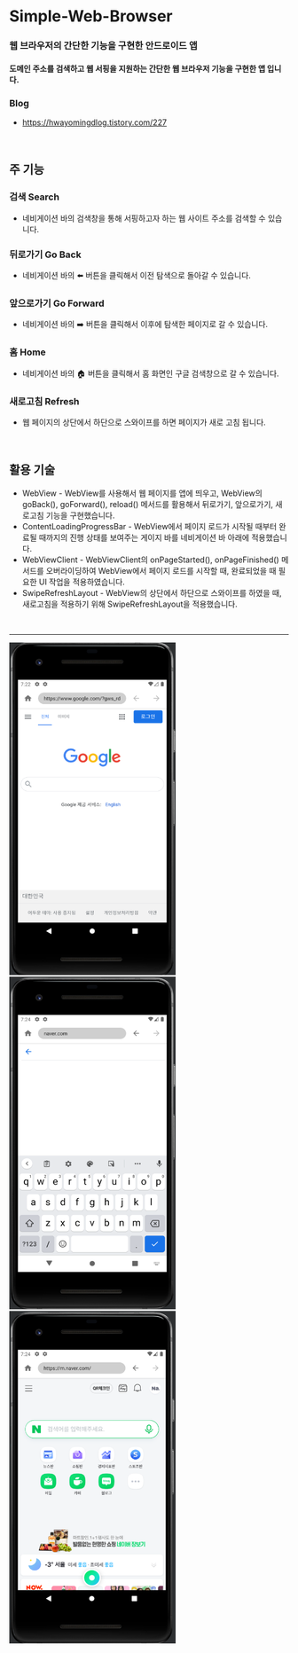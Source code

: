 # Simple-Web-Browser
### 웹 브라우저의 간단한 기능을 구현한 안드로이드 앱

#### 도메인 주소를 검색하고 웹 서핑을 지원하는 간단한 웹 브라우저 기능을 구현한 앱 입니다.
### Blog
* <https://hwayomingdlog.tistory.com/227>
</br>


## 주 기능
### 검색 Search
* 네비게이션 바의 검색창을 통해 서핑하고자 하는 웹 사이트 주소를 검색할 수 있습니다.

### 뒤로가기 Go Back
* 네비게이션 바의 ⬅️ 버튼을 클릭해서 이전 탐색으로 돌아갈 수 있습니다.

### 앞으로가기 Go Forward
* 네비게이션 바의 ➡️ 버튼을 클릭해서 이후에 탐색한 페이지로 갈 수 있습니다.

### 홈 Home
* 네비게이션 바의 🏠 버튼을 클릭해서 홈 화면인 구글 검색창으로 갈 수 있습니다.

### 새로고침 Refresh
* 웹 페이지의 상단에서 하단으로 스와이프를 하면 페이지가 새로 고침 됩니다.
</br>


## 활용 기술
* WebView - WebView를 사용해서 웹 페이지를 앱에 띄우고, WebView의 goBack(), goForward(), reload() 메서드를 활용해서 뒤로가기, 앞으로가기, 새로고침 기능을 구현했습니다.
* ContentLoadingProgressBar - WebView에서 페이지 로드가 시작될 때부터 완료될 때까지의 진행 상태를 보여주는 게이지 바를 네비게이션 바 아래에 적용했습니다.
* WebViewClient - WebViewClient의 onPageStarted(), onPageFinished() 메서드를 오버라이딩하여 WebView에서 페이지 로드를 시작할 때, 완료되었을 때 필요한 UI 작업을 적용하였습니다.
* SwipeRefreshLayout - WebView의 상단에서 하단으로 스와이프를 하였을 때, 새로고침을 적용하기 위해 SwipeRefreshLayout을 적용했습니다.
</br>

***
<img src="/img/img0.png" width="300px" height="600px" title="" alt=""></img>
<img src="/img/img1.png" width="300px" height="600px" title="" alt=""></img>
<img src="/img/img2.png" width="300px" height="600px" title="" alt=""></img>
